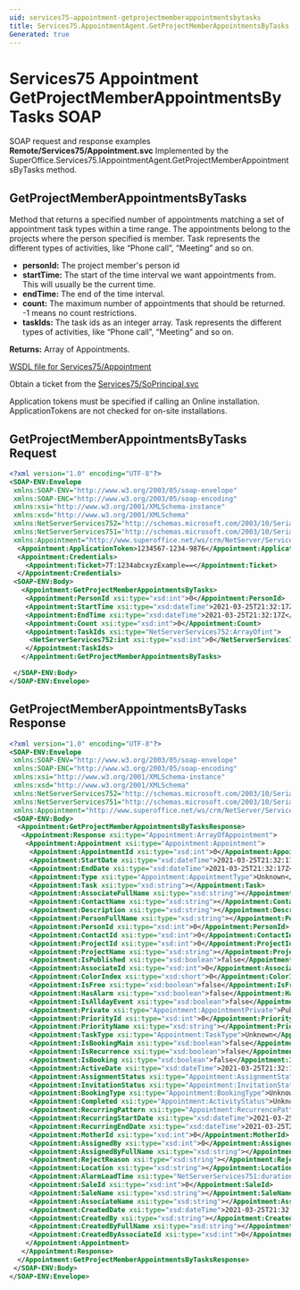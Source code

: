 ```yaml
---
uid: services75-appointment-getprojectmemberappointmentsbytasks
title: Services75.AppointmentAgent.GetProjectMemberAppointmentsByTasks SOAP
Generated: true
---
```


# Services75 Appointment GetProjectMemberAppointmentsByTasks SOAP

SOAP request and response examples **Remote/Services75/Appointment.svc**
Implemented by the <see cref="M:SuperOffice.Services75.IAppointmentAgent.GetProjectMemberAppointmentsByTasks">SuperOffice.Services75.IAppointmentAgent.GetProjectMemberAppointmentsByTasks</see> method.

## GetProjectMemberAppointmentsByTasks

Method that returns a specified number of appointments matching a set of appointment task types within a time range. The appointments belong to the projects where the person specified is member. Task represents the different types of activities, like “Phone call”, “Meeting” and so on.

* **personId:** The project member's person id
* **startTime:** The start of the time interval we want appointments from. This will usually be the current time.
* **endTime:** The end of the time interval.
* **count:** The maximum number of appointments that should be returned. -1 means no count restrictions.
* **taskIds:** The task ids as an integer array. Task represents the different types of activities, like “Phone call”, “Meeting” and so on.

**Returns:** Array of Appointments.


[WSDL file for Services75/Appointment](../Services75-Appointment.md)

Obtain a ticket from the [Services75/SoPrincipal.svc](../SoPrincipal/index.md)

Application tokens must be specified if calling an Online installation. ApplicationTokens are not checked for on-site installations.

## GetProjectMemberAppointmentsByTasks Request

```xml
<?xml version="1.0" encoding="UTF-8"?>
<SOAP-ENV:Envelope
 xmlns:SOAP-ENV="http://www.w3.org/2003/05/soap-envelope"
 xmlns:SOAP-ENC="http://www.w3.org/2003/05/soap-encoding"
 xmlns:xsi="http://www.w3.org/2001/XMLSchema-instance"
 xmlns:xsd="http://www.w3.org/2001/XMLSchema"
 xmlns:NetServerServices752="http://schemas.microsoft.com/2003/10/Serialization/Arrays"
 xmlns:NetServerServices751="http://schemas.microsoft.com/2003/10/Serialization/"
 xmlns:Appointment="http://www.superoffice.net/ws/crm/NetServer/Services75">
  <Appointment:ApplicationToken>1234567-1234-9876</Appointment:ApplicationToken>
  <Appointment:Credentials>
    <Appointment:Ticket>7T:1234abcxyzExample==</Appointment:Ticket>
  </Appointment:Credentials>
 <SOAP-ENV:Body>
   <Appointment:GetProjectMemberAppointmentsByTasks>
    <Appointment:PersonId xsi:type="xsd:int">0</Appointment:PersonId>
    <Appointment:StartTime xsi:type="xsd:dateTime">2021-03-25T21:32:17Z</Appointment:StartTime>
    <Appointment:EndTime xsi:type="xsd:dateTime">2021-03-25T21:32:17Z</Appointment:EndTime>
    <Appointment:Count xsi:type="xsd:int">0</Appointment:Count>
    <Appointment:TaskIds xsi:type="NetServerServices752:ArrayOfint">
     <NetServerServices752:int xsi:type="xsd:int">0</NetServerServices752:int>
    </Appointment:TaskIds>
   </Appointment:GetProjectMemberAppointmentsByTasks>

 </SOAP-ENV:Body>
</SOAP-ENV:Envelope>

```


## GetProjectMemberAppointmentsByTasks Response

```xml
<?xml version="1.0" encoding="UTF-8"?>
<SOAP-ENV:Envelope
 xmlns:SOAP-ENV="http://www.w3.org/2003/05/soap-envelope"
 xmlns:SOAP-ENC="http://www.w3.org/2003/05/soap-encoding"
 xmlns:xsi="http://www.w3.org/2001/XMLSchema-instance"
 xmlns:xsd="http://www.w3.org/2001/XMLSchema"
 xmlns:NetServerServices752="http://schemas.microsoft.com/2003/10/Serialization/Arrays"
 xmlns:NetServerServices751="http://schemas.microsoft.com/2003/10/Serialization/"
 xmlns:Appointment="http://www.superoffice.net/ws/crm/NetServer/Services75">
 <SOAP-ENV:Body>
  <Appointment:GetProjectMemberAppointmentsByTasksResponse>
   <Appointment:Response xsi:type="Appointment:ArrayOfAppointment">
    <Appointment:Appointment xsi:type="Appointment:Appointment">
     <Appointment:AppointmentId xsi:type="xsd:int">0</Appointment:AppointmentId>
     <Appointment:StartDate xsi:type="xsd:dateTime">2021-03-25T21:32:17Z</Appointment:StartDate>
     <Appointment:EndDate xsi:type="xsd:dateTime">2021-03-25T21:32:17Z</Appointment:EndDate>
     <Appointment:Type xsi:type="Appointment:AppointmentType">Unknown</Appointment:Type>
     <Appointment:Task xsi:type="xsd:string"></Appointment:Task>
     <Appointment:AssociateFullName xsi:type="xsd:string"></Appointment:AssociateFullName>
     <Appointment:ContactName xsi:type="xsd:string"></Appointment:ContactName>
     <Appointment:Description xsi:type="xsd:string"></Appointment:Description>
     <Appointment:PersonFullName xsi:type="xsd:string"></Appointment:PersonFullName>
     <Appointment:PersonId xsi:type="xsd:int">0</Appointment:PersonId>
     <Appointment:ContactId xsi:type="xsd:int">0</Appointment:ContactId>
     <Appointment:ProjectId xsi:type="xsd:int">0</Appointment:ProjectId>
     <Appointment:ProjectName xsi:type="xsd:string"></Appointment:ProjectName>
     <Appointment:IsPublished xsi:type="xsd:boolean">false</Appointment:IsPublished>
     <Appointment:AssociateId xsi:type="xsd:int">0</Appointment:AssociateId>
     <Appointment:ColorIndex xsi:type="xsd:short">0</Appointment:ColorIndex>
     <Appointment:IsFree xsi:type="xsd:boolean">false</Appointment:IsFree>
     <Appointment:HasAlarm xsi:type="xsd:boolean">false</Appointment:HasAlarm>
     <Appointment:IsAlldayEvent xsi:type="xsd:boolean">false</Appointment:IsAlldayEvent>
     <Appointment:Private xsi:type="Appointment:AppointmentPrivate">Public</Appointment:Private>
     <Appointment:PriorityId xsi:type="xsd:int">0</Appointment:PriorityId>
     <Appointment:PriorityName xsi:type="xsd:string"></Appointment:PriorityName>
     <Appointment:TaskType xsi:type="Appointment:TaskType">Unknown</Appointment:TaskType>
     <Appointment:IsBookingMain xsi:type="xsd:boolean">false</Appointment:IsBookingMain>
     <Appointment:IsRecurrence xsi:type="xsd:boolean">false</Appointment:IsRecurrence>
     <Appointment:IsBooking xsi:type="xsd:boolean">false</Appointment:IsBooking>
     <Appointment:ActiveDate xsi:type="xsd:dateTime">2021-03-25T21:32:17Z</Appointment:ActiveDate>
     <Appointment:AssignmentStatus xsi:type="Appointment:AssignmentStatus">Unknown</Appointment:AssignmentStatus>
     <Appointment:InvitationStatus xsi:type="Appointment:InvitationStatus">Unknown</Appointment:InvitationStatus>
     <Appointment:BookingType xsi:type="Appointment:BookingType">Unknown</Appointment:BookingType>
     <Appointment:Completed xsi:type="Appointment:ActivityStatus">Unknown</Appointment:Completed>
     <Appointment:RecurringPattern xsi:type="Appointment:RecurrencePattern">Unknown</Appointment:RecurringPattern>
     <Appointment:RecurringStartDate xsi:type="xsd:dateTime">2021-03-25T21:32:17Z</Appointment:RecurringStartDate>
     <Appointment:RecurringEndDate xsi:type="xsd:dateTime">2021-03-25T21:32:17Z</Appointment:RecurringEndDate>
     <Appointment:MotherId xsi:type="xsd:int">0</Appointment:MotherId>
     <Appointment:AssignedBy xsi:type="xsd:int">0</Appointment:AssignedBy>
     <Appointment:AssignedByFullName xsi:type="xsd:string"></Appointment:AssignedByFullName>
     <Appointment:RejectReason xsi:type="xsd:string"></Appointment:RejectReason>
     <Appointment:Location xsi:type="xsd:string"></Appointment:Location>
     <Appointment:AlarmLeadTime xsi:type="NetServerServices751:duration"></Appointment:AlarmLeadTime>
     <Appointment:SaleId xsi:type="xsd:int">0</Appointment:SaleId>
     <Appointment:SaleName xsi:type="xsd:string"></Appointment:SaleName>
     <Appointment:AssociateName xsi:type="xsd:string"></Appointment:AssociateName>
     <Appointment:CreatedDate xsi:type="xsd:dateTime">2021-03-25T21:32:17Z</Appointment:CreatedDate>
     <Appointment:CreatedBy xsi:type="xsd:string"></Appointment:CreatedBy>
     <Appointment:CreatedByFullName xsi:type="xsd:string"></Appointment:CreatedByFullName>
     <Appointment:CreatedByAssociateId xsi:type="xsd:int">0</Appointment:CreatedByAssociateId>
    </Appointment:Appointment>
   </Appointment:Response>
  </Appointment:GetProjectMemberAppointmentsByTasksResponse>
 </SOAP-ENV:Body>
</SOAP-ENV:Envelope>

```

